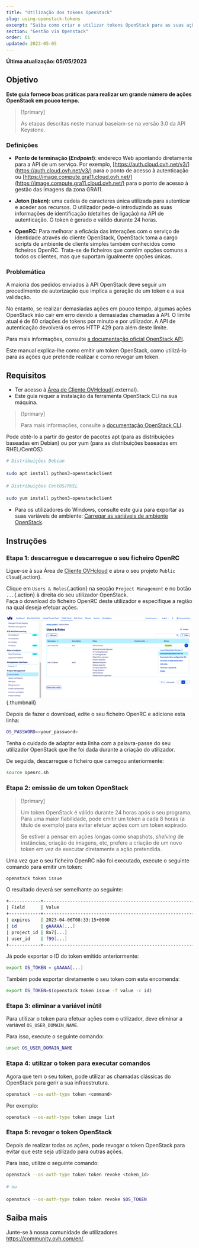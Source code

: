 ```yaml
---
title: "Utilização dos tokens OpenStack"
slug: using-openstack-tokens
excerpt: "Saiba como criar e utilizar tokens OpenStack para as suas ações"
section: "Gestão via Openstack"
order: 01
updated: 2023-05-05
---
```


**Última atualização: 05/05/2023**

## Objetivo

**Este guia fornece boas práticas para realizar um grande número de ações OpenStack em pouco tempo.**

> [!primary]
>
> As etapas descritas neste manual baseiam-se na versão 3.0 da API Keystone.
>

### Definições

- **Ponto de terminação (*Endpoint*)**: endereço Web apontando diretamente para a API de um serviço. Por exemplo, [https://auth.cloud.ovh.net/v3/](https://auth.cloud.ovh.net/v3/) para o ponto de acesso à autenticação ou [https://image.compute.gra11.cloud.ovh.net/](https://image.compute.gra11.cloud.ovh.net/) para o ponto de acesso à gestão das imagens da zona GRA11. 

- **Jeton (*token*)**: uma cadeia de caracteres única utilizada para autenticar e aceder aos recursos. O utilizador pede-o introduzindo as suas informações de identificação (detalhes de ligação) na API de autenticação. O token é gerado e válido durante 24 horas.

- **OpenRC**: Para melhorar a eficácia das interações com o serviço de identidade através do cliente OpenStack, OpenStack toma a cargo scripts de ambiente de cliente simples também conhecidos como ficheiros OpenRC. Trata-se de ficheiros que contêm opções comuns a todos os clientes, mas que suportam igualmente opções únicas.

### Problemática

A maioria dos pedidos enviados à API OpenStack deve seguir um procedimento de autorização que implica a geração de um token e a sua validação.

No entanto, se realizar demasiadas ações em pouco tempo, algumas ações OpenStack irão cair em erro devido a demasiadas chamadas à API. O limite atual é de 60 criações de tokens por minuto e por utilizador. A API de autenticação devolverá os erros HTTP 429 para além deste limite.

Para mais informações, consulte [a documentação oficial OpenStack API](http://developer.openstack.org/api-guide/quick-start/).

Este manual explica-lhe como emitir um token OpenStack, como utilizá-lo para as ações que pretende realizar e como revogar um token.

## Requisitos 

- Ter acesso à [Área de Cliente OVHcloud](https://www.ovh.com/auth/?action=gotomanager&from=https://www.ovh.pt/&ovhSubsidiary=pt){.external}.
- Este guia requer a instalação da ferramenta OpenStack CLI na sua máquina.

> [!primary]
>
> Para mais informações, consulte a [documentação OpenStack CLI](https://docs.openstack.org/python-openstackclient/latest/).

Pode obtê-lo a partir do gestor de pacotes apt (para as distribuições baseadas em Debian) ou por yum (para as distribuições baseadas em RHEL/CentOS):

```bash
# Distribuições Debian

sudo apt install python3-openstackclient

# Distribuições CentOS/RHEL

sudo yum install python3-openstackclient
```

- Para os utilizadores do Windows, consulte este guia para exportar as suas variáveis de ambiente: [Carregar as variáveis de ambiente OpenStack](/pages/platform/public-cloud/loading_openstack_environment_variables/).

## Instruções

### Etapa 1: descarregue e descarregue o seu ficheiro OpenRC

Ligue-se à sua Área de [Cliente OVHcloud](https://www.ovh.com/auth/?action=gotomanager&from=https://www.ovh.pt/&ovhSubsidiary=pt) e abra o seu projeto `Public Cloud`{.action}.

Clique em `Users & Roles`{.action} na secção `Project Management` e no botão `...`{.action} à direita do seu utilizador OpenStack.<br>
Faça o download do ficheiro OpenRC deste utilizador e especifique a região na qual deseja efetuar ações.

![descarregar o ficheiro openRC](images/openrc.png){.thumbnail}

Depois de fazer o download, edite o seu ficheiro OpenRC e adicione esta linha:

```bash
OS_PASSWORD=<your_password>
```

Tenha o cuidado de adaptar esta linha com a palavra-passe do seu utilizador OpenStack que lhe foi dada durante a criação do utilizador.

De seguida, descarregue o ficheiro que carregou anteriormente:

```bash
source openrc.sh
```

### Etapa 2: emissão de um token OpenStack

> [!primary]
>
> Um token OpenStack é válido durante 24 horas após o seu programa. Para uma maior fiabilidade, pode emitir um token a cada 8 horas (a título de exemplo) para evitar efetuar ações com um token expirado.
>
> Se estiver a pensar em ações longas como snapshots, *shelving* de instâncias, criação de imagens, etc, prefere a criação de um novo token em vez de executar diretamente a ação pretendida.
>

Uma vez que o seu ficheiro OpenRC não foi executado, execute o seguinte comando para emitir um token:

```bash
openstack token issue
```

O resultado deverá ser semelhante ao seguinte:

```bash
+------------+----------------------------------------------------------------+
| Field      | Value                                                          |
+------------+----------------------------------------------------------------+
| expires    | 2023-04-06T08:33:15+0000                                       |
| id         | gAAAAA[...]                                                    |
| project_id | 8a7[...]                                                       |
| user_id    | f99[...]                                                       |
+------------+----------------------------------------------------------------+
```

Já pode exportar o ID do token emitido anteriormente:

```bash
export OS_TOKEN = gAAAAA[...]
```

Também pode exportar diretamente o seu token com esta encomenda:

```bash
export OS_TOKEN=$(openstack token issue -f value -c id)
```

### Etapa 3: eliminar a variável inútil

Para utilizar o token para efetuar ações com o utilizador, deve eliminar a variável `OS_USER_DOMAIN_NAME`.

Para isso, execute o seguinte comando:

```bash
unset OS_USER_DOMAIN_NAME
```

### Etapa 4: utilizar o token para executar comandos

Agora que tem o seu token, pode utilizar as chamadas clássicas do OpenStack para gerir a sua infraestrutura.

```bash
openstack --os-auth-type token <command>
```

Por exemplo: 

```bash
openstack --os-auth-type token image list
```

### Etapa 5: revogar o token OpenStack

Depois de realizar todas as ações, pode revogar o token OpenStack para evitar que este seja utilizado para outras ações.

Para isso, utilize o seguinte comando:

```bash
openstack --os-auth-type token token revoke <token_id>

# ou 

openstack --os-auth-type token token revoke $OS_TOKEN
```

## Saiba mais

Junte-se à nossa comunidade de utilizadores <https://community.ovh.com/en/>.